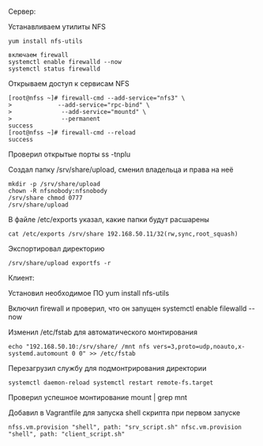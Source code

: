 Сервер:

Устанавливаем утилиты NFS
```
yum install nfs-utils

включаем firewall
systemctl enable firewalld --now
systemctl status firewalld
```

Открываем  доступ к сервисам NFS
```
[root@nfss ~]# firewall-cmd --add-service="nfs3" \
>             --add-service="rpc-bind" \
>              --add-service="mountd" \
>              --permanent
success
[root@nfss ~]# firewall-cmd --reload
success
```
Проверил открытые порты ss -tnplu


Создал папку /srv/share/upload, сменил владельца и права на неё 
```
mkdir -p /srv/share/upload 
chown -R nfsnobody:nfsnobody 
/srv/share chmod 0777 
/srv/share/upload
```
В файле /etc/exports указал, какие папки будут расшарены 
```
cat /etc/exports /srv/share 192.168.50.11/32(rw,sync,root_squash)
```
Экспортировал директорию 
```
/srv/share/upload exportfs -r
```
Клиент: 

Установил необходимое ПО yum install nfs-utils

Включил firewall и проверил, что он запущен systemctl enable filewalld --now

Изменил /etc/fstab для автоматического монтирования 
```
echo "192.168.50.10:/srv/share/ /mnt nfs vers=3,proto=udp,noauto,x- systemd.automount 0 0" >> /etc/fstab
```
Перезагрузил службу для подмонтрирования директории 
```
systemctl daemon-reload systemctl restart remote-fs.target
```
Проверил успешное монтирование mount | grep mnt


Добавил в Vagrantfile  для запуска shell скрипта при первом запуске 
```
nfss.vm.provision "shell", path: "srv_script.sh" nfsc.vm.provision "shell", path: "client_script.sh"
```